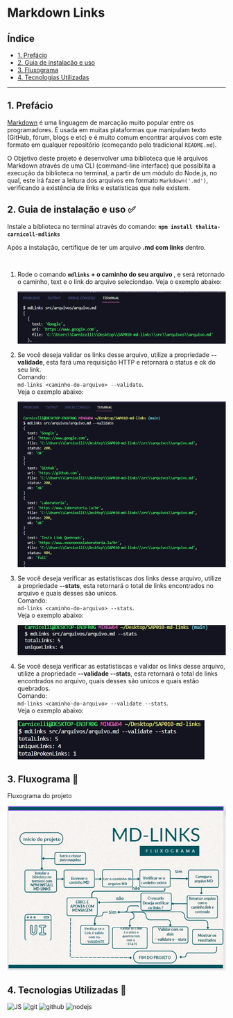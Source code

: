 # Markdown Links

## Índice

* [1. Prefácio](#1-prefácio)
* [2. Guia de instalação e uso](#2-guia-de-instalação-e-uso)
* [3. Fluxograma](#3-fluxograma)
* [4. Tecnologias Utilizadas](#4-tecnologias-utilizadas)

***

## 1. Prefácio

[Markdown](https://pt.wikipedia.org/wiki/Markdown) é uma linguagem de marcação
muito popular entre os programadores. É usada em muitas plataformas que
manipulam texto (GitHub, fórum, blogs e etc) e é muito comum encontrar arquivos
com este formato em qualquer repositório (começando pelo tradicional
`README.md`).

O Objetivo deste projeto é desenvolver uma biblioteca que lê arquivos Markdown através de uma CLI (command-line interface) que possiblita a execução da biblioteca no terminal, a partir de um módulo do Node.js, no qual, este irá fazer a leitura dos arquivos em formato `Markdown('.md')`, verificando a existência de links e estatisticas que nele existem.

## 2. Guia de instalação e uso ✅

Instale a biblioteca no terminal através do comando: <strong>`npm install thalita-carnicell-mdlinks`</strong>

Após a instalação, certifique de ter um arquivo <strong>.md com links</strong> dentro.

<br>

1. Rode o comando <strong>`mdlinks` + o caminho do seu arquivo </strong>, e será retornado o caminho, text e o link do arquivo seleciondao. Veja o exemplo abaixo:  

     ![mdlinks](./src/img/caminhoDoArquivo.png)

2. Se você deseja validar os links desse arquivo, utilize a propriedade <strong>--validade</strong>, esta fará uma requisição HTTP e retornará o status e ok do seu link. <br>
Comando: <br>
`md-links <caminho-do-arquivo> --validate`. <br>
 Veja o exemplo abaixo:

    ![validate](./src/img/validate.png)

3. Se você deseja verificar as estatistiscas dos links desse arquivo, utilize a propriedade <strong>--stats</strong>, esta retornará o total de links encontrados no arquivo e quais desses são unicos. <br>
Comando: <br>
`md-links <caminho-do-arquivo> --stats`. <br>
 Veja o exemplo abaixo:

    ![stats](./src/img/stats.png)

4. Se você deseja verificar as estatistiscas e validar os links desse arquivo, utilize a propriedade <strong>--validade --stats</strong>, esta retornará o total de links encontrados no arquivo, quais desses são unicos e quais estão quebrados. <br>
Comando: <br>
`md-links <caminho-do-arquivo> --validate --stats`. <br>
 Veja o exemplo abaixo:
 
    ![validate-and-stats](./src/img/validate-e-stats.png)


## 3. Fluxograma 📝
Fluxograma do projeto <br>

![fluxograma](./src/img/FLUXOGRAMA%20MDLINK.png)

## 4. Tecnologias Utilizadas 🚀

 <img alt="JS" height="50" src="https://cdn2.iconfinder.com/data/icons/designer-skills/128/code-programming-javascript-software-develop-command-language-256.png"> <img alt="git" height="40" src="https://cdn3.iconfinder.com/data/icons/social-media-2169/24/social_media_social_media_logo_git-256.png"/> <img alt="github" height="45" src="https://cdn1.iconfinder.com/data/icons/unicons-line-vol-3/24/github-256.png"/> <img alt="nodejs" height="45" src="https://cdn.icon-icons.com/icons2/2415/PNG/512/nodejs_plain_logo_icon_146409.png"/> 